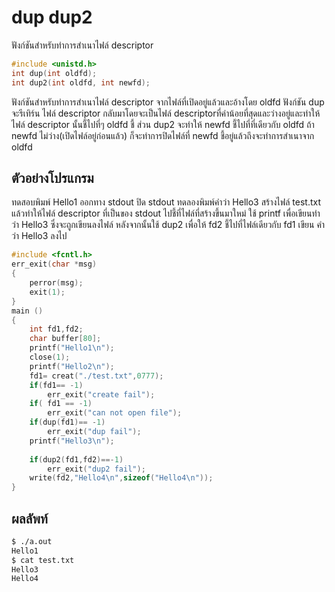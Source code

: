 # dup dup2
ฟังก์ชันสำหรับทำการสำเนาไฟล์  descriptor 
``` c
#include <unistd.h>
int dup(int oldfd);
int dup2(int oldfd, int newfd);   
```
ฟังก์ชันสำหรับทำการสำเนาไฟล์  descriptor จากไฟล์ที่เปิดอยู่แล้วและอ้างโดย oldfd ฟังก์ชัน dup จะรีเทิร์น ไฟล์  descriptor 
กลับมาโดยจะเป็นไฟล์  descriptorที่ค่าน้อยที่สุดและว่างอยู่และทำให้ ไฟล์  descriptor นั้นชี้ไปที่ๆ oldfd ชี้ ส่วน dup2 จะทำให้ newfd 
ชี้ไปที่ที่เดียวกับ oldfd  ถ้า newfd ไม่ว่าง(เปิดไฟล์อยู่ก่อนแล้ว) ก็จะทำการปิดไฟล์ที่ newfd ชี้อยู่แล้วถึงจะทำการสำเนาจาก oldfd

## ตัวอย่างโปรแกรม
ทดสอบพิมพ์ Hello1 ออกทาง stdout ปิด stdout ทดลองพิมพ์คำว่า Hello3 สร้างไฟล์ test.txt แล้วทำให้ไฟล์ descriptor 
ที่เป็นของ stdout ไปชี้ที่ไฟล์ที่สร้างขึ้นมาใหม่ ใช้ printf เพื่อเขียนทำว่า Hello3 ซึ่งจะถูกเขียนลงไฟล์ หลังจากนั้นใช้ dup2 เพื่อให้ fd2 
ชี้ไปที่ไฟล์เดียวกับ fd1 เขียน คำว่า Hello3 ลงไป

``` c
#include <fcntl.h>
err_exit(char *msg)
{
	perror(msg);
	exit(1);
}
main ()
{
	int fd1,fd2;
	char buffer[80];
	printf("Hello1\n");
	close(1);
	printf("Hello2\n");
	fd1= creat("./test.txt",0777);
	if(fd1== -1)
		err_exit("create fail");		
	if( fd1 == -1)
		err_exit("can not open file");
	if(dup(fd1)== -1)
		err_exit("dup fail");
	printf("Hello3\n");
	
	if(dup2(fd1,fd2)==-1)
		err_exit("dup2 fail");
	write(fd2,"Hello4\n",sizeof("Hello4\n"));
}
```

## ผลลัพท์
``` sh
$ ./a.out
Hello1
$ cat test.txt
Hello3
Hello4

```
